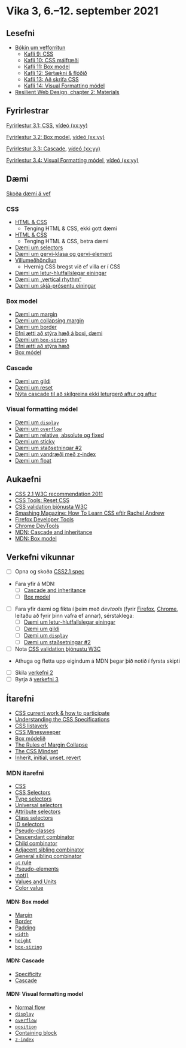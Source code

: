# Vika 3, 6.–12. september 2021

## Lesefni

* [Bókin um vefforritun](https://bok.vefforritun.is/)
  * [Kafli 9: CSS](https://bok.vefforritun.is/09.css.html)
  * [Kafli 10: CSS málfræði](https://bok.vefforritun.is/10.css-malfraedi.html)
  * [Kafli 11: Box model](https://bok.vefforritun.is/11.css-box-model.html)
  * [Kafli 12: Sértækni & flóðið](https://bok.vefforritun.is/12.css-specifity-cascade.html)
  * [Kafli 13: Að skrifa CSS](https://bok.vefforritun.is/13.css-best-practices.html)
  * [Kafli 14: Visual Formatting módel](https://bok.vefforritun.is/14.visual-formatting.html)
* [Resilient Web Design, chapter 2: Materials](https://resilientwebdesign.com/chapter2/)

## Fyrirlestrar

[Fyrirlestur 3.1: CSS](03.1.css.md), [vídeó (xx:yy)](https://youtu.be/)

[Fyrirlestur 3.2: Box model](03.2.box-model.md), [vídeó (xx:yy)](https://youtu.be/)

[Fyrirlestur 3.3: Cascade](03.3.cascade.md), [vídeó (xx:yy)](https://youtu.be/)

[Fyrirlestur 3.4: Visual Formatting módel](03.4.visual-formatting.md), [vídeó (xx:yy)](https://youtu.be/)

## Dæmi

[Skoða dæmi á vef](https://vefforritun.github.io/vef1-2021/vikur/03/)

### CSS

* [HTML & CSS](daemi/1.css/01.html-css.html)
  * Tenging HTML & CSS, ekki gott dæmi
* [HTML & CSS](daemi/1.css/02.html-css.html)
  * Tenging HTML & CSS, betra dæmi
* [Dæmi um selectors](daemi/1.css/03.selectors.html)
* [Dæmi um gervi-klasa og gervi-element](daemi/1.css/04.pseudo.html)
* [Villumeðhöndlun](daemi/1.css/05.error.html)
  * Hvernig CSS bregst við ef villa er í CSS
* [Dæmi um letur-hlutfallslegar einingar](daemi/1.css/06.em.html)
* [Dæmi um „vertical rhythm“](daemi/1.css/07.vertical-rhythm.html)
* [Dæmi um skjá-prósentu einingar](daemi/1.css/08.vh-vw.html)

### Box model

* [Dæmi um  margin](daemi/2.box-model/01.margin.html)
* [Dæmi um collapsing margin](daemi/2.box-model/02.collapsing.html)
* [Dæmi um border](daemi/2.box-model/03.border.html)
* [Efni ætti að stýra hæð á boxi, dæmi](daemi/2.box-model/04.height.html)
* [Dæmi um `box-sizing`](daemi/2.box-model/05.box.html)
* [Efni ætti að stýra hæð](daemi/2.box-model/04.height.html)
* [Box módel](daemi/2.box-model/05.box.html)

### Cascade

* [Dæmi um gildi](daemi/3.cascade/01.values.html)
* [Dæmi um reset](daemi/3.cascade/02.reset.html)
* [Nýta cascade til að skilgreina ekki leturgerð aftur og aftur](daemi/3.cascade/03.font-cascade.html)

### Visual formatting módel

* [Dæmi um `display`](daemi/4.visual-formatting/01.display.html)
* [Dæmi um `overflow`](daemi/4.visual-formatting/02.overflow.html)
* [Dæmi um relative, absolute og fixed](daemi/visual-formatting/03.position.html)
* [Dæmi um sticky](daemi/visual-formatting/04.sticky.html)
* [Dæmi um staðsetningar #2](daemi/4.visual-formatting/05.position2.html)
* [Dæmi um vandræði með z-index](daemi/4.visual-formatting/06.zindex-hover.html)
* [Dæmi um float](daemi/4.visual-formatting/07.float.html)

## Aukaefni

* [CSS 2.1 W3C recommendation 2011](http://www.w3.org/TR/CSS2/)
* [CSS Tools: Reset CSS](http://meyerweb.com/eric/tools/css/reset/)
* [CSS validation þjónusta W3C](https://jigsaw.w3.org/css-validator/)
* [Smashing Magazine: How To Learn CSS eftir Rachel Andrew](https://www.smashingmagazine.com/2019/01/how-to-learn-css/)
* [Firefox Developer Tools](https://developer.mozilla.org/en-US/docs/Tools)
* [Chrome DevTools](https://developer.chrome.com/docs/devtools/)
* [MDN: Cascade and inheritance](https://developer.mozilla.org/en-US/docs/Learn/CSS/Building_blocks/Cascade_and_inheritance)
* [MDN: Box model](https://developer.mozilla.org/en-US/docs/Web/CSS/CSS_Box_Model/Introduction_to_the_CSS_box_model)

## Verkefni vikunnar

* [ ] Opna og skoða [CSS2.1 spec](http://www.w3.org/TR/CSS2/)
* Fara yfir á MDN:
  * [ ] [Cascade and inheritance](https://developer.mozilla.org/en-US/docs/Learn/CSS/Building_blocks/Cascade_and_inheritance)
  * [ ] [Box model](https://developer.mozilla.org/en-US/docs/Web/CSS/CSS_Box_Model/Introduction_to_the_CSS_box_model)
* [ ] Fara yfir dæmi og fikta í þeim með _devtools_ (fyrir [Firefox](https://developer.mozilla.org/en-US/docs/Tools), [Chrome](https://developer.chrome.com/docs/devtools/), leitaðu að fyrir þinn vafra ef annar), sérstaklega:
  * [ ] [Dæmi um letur-hlutfallslegar einingar](daemi/1.css/06.em.html)
  * [ ] [Dæmi um gildi](daemi/3.cascade/01.values.html)
  * [ ] [Dæmi um `display`](daemi/4.visual-formatting/01.display.html)
  * [ ] [Dæmi um staðsetningar #2](daemi/4.visual-formatting/05.position2.html)
* [ ] Nota [CSS validation þjónustu W3C](https://jigsaw.w3.org/css-validator/)
* Athuga og fletta upp eigindum á MDN þegar þið notið í fyrsta skipti
* [ ] Skila [verkefni 2](https://github.com/vefforritun/vef1-2021-v2)
* [ ] Byrja á [verkefni 3](https://github.com/vefforritun/vef1-2021-v3)

## Ítarefni

* [CSS current work & how to participate](https://www.w3.org/Style/CSS/current-work)
* [Understanding the CSS Specifications](http://www.w3.org/Style/CSS/read)
* [CSS listaverk](https://github.com/cyanharlow/purecss-francine)
* [CSS Minesweeper](https://github.com/propjockey/css-sweeper)
* [Box módelið](https://www.w3.org/TR/CSS2/box.html)
* [The Rules of Margin Collapse](https://www.joshwcomeau.com/css/rules-of-margin-collapse/)
* [The CSS Mindset](https://mxb.dev/blog/the-css-mindset/)
* [Inherit, initial, unset, revert](https://www.quirksmode.org/blog/archives/2021/06/inherit_initial.html)

### MDN ítarefni

* [CSS](https://developer.mozilla.org/en-US/docs/Web/CSS)
* [CSS Selectors](https://developer.mozilla.org/en-US/docs/Web/CSS/CSS_Selectors)
* [Type selectors](https://developer.mozilla.org/en-US/docs/Web/CSS/Type_selectors)
* [Universal selectors](https://developer.mozilla.org/en-US/docs/Web/CSS/Universal_selectors)
* [Attribute selectors](https://developer.mozilla.org/en-US/docs/Web/CSS/Attribute_selectors)
* [Class selectors](https://developer.mozilla.org/en-US/docs/Web/CSS/Class_selectors)
* [ID selectors](https://developer.mozilla.org/en-US/docs/Web/CSS/ID_selectors)
* [Pseudo-classes](https://developer.mozilla.org/en-US/docs/Web/CSS/Pseudo-classes)
* [Descendant combinator](https://developer.mozilla.org/en-US/docs/Learn/CSS/Building_blocks/Selectors/Combinators#descendant_combinator)
* [Child combinator](https://developer.mozilla.org/en-US/docs/Web/CSS/Child_combinator)
* [Adjacent sibling combinator](https://developer.mozilla.org/en-US/docs/Web/CSS/Adjacent_sibling_combinator)
* [General sibling combinator](https://developer.mozilla.org/en-US/docs/Web/CSS/General_sibling_combinator)
* [`at` rule](https://developer.mozilla.org/en-US/docs/Web/CSS/At-rule)
* [Pseudo-elements](https://developer.mozilla.org/en-US/docs/Web/CSS/Pseudo-elements)
* [:not()](https://developer.mozilla.org/en-US/docs/Web/CSS/:not)
* [Values and Units](https://developer.mozilla.org/en-US/docs/Learn/CSS/Building_blocks/Values_and_units)
* [Color value](https://developer.mozilla.org/en-US/docs/Web/CSS/color_value)

#### MDN: Box model

* [Margin](https://developer.mozilla.org/en-US/docs/Web/CSS/margin)
* [Border](https://developer.mozilla.org/en-US/docs/Web/CSS/border)
* [Padding](https://developer.mozilla.org/en-US/docs/Web/CSS/padding)
* [`width`](https://developer.mozilla.org/en-US/docs/Web/CSS/width)
* [`height`](https://developer.mozilla.org/en-US/docs/Web/CSS/height)
* [`box-sizing`](https://developer.mozilla.org/en-US/docs/Web/CSS/box-sizing)

#### MDN: Cascade

* [Specificity](https://developer.mozilla.org/en-US/docs/Web/CSS/Specificity)
* [Cascade](https://developer.mozilla.org/en-US/docs/Web/CSS/Cascade)

#### MDN: Visual formatting model

* [Normal flow](https://developer.mozilla.org/en-US/docs/Web/CSS/CSS_Flow_Layout/Block_and_Inline_Layout_in_Normal_Flow)
* [`display`](https://developer.mozilla.org/en-US/docs/Web/CSS/display)
* [`overflow`](https://developer.mozilla.org/en-US/docs/Web/CSS/overflow)
* [`position`](https://developer.mozilla.org/en-US/docs/Web/CSS/position)
* [Containing block](https://developer.mozilla.org/en-US/docs/Web/CSS/Containing_block)
* [`z-index`](https://developer.mozilla.org/en-US/docs/Web/CSS/z-index)
